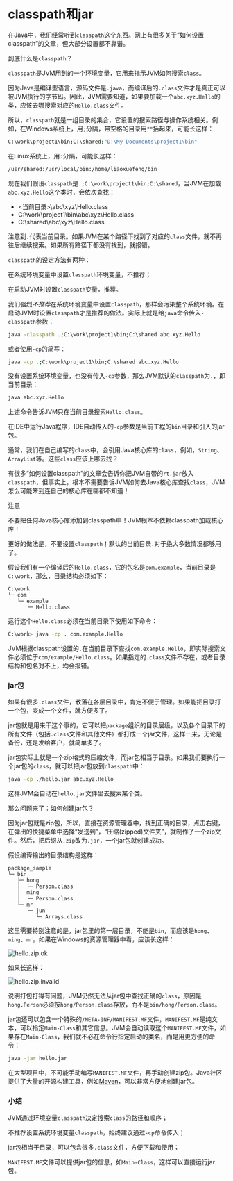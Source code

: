 # classpath和jar

在Java中，我们经常听到`classpath`这个东西。网上有很多关于“如何设置classpath”的文章，但大部分设置都不靠谱。

到底什么是`classpath`？

`classpath`是JVM用到的一个环境变量，它用来指示JVM如何搜索`class`。

因为Java是编译型语言，源码文件是`.java`，而编译后的`.class`文件才是真正可以被JVM执行的字节码。因此，JVM需要知道，如果要加载一个`abc.xyz.Hello`的类，应该去哪搜索对应的`Hello.class`文件。

所以，`classpath`就是一组目录的集合，它设置的搜索路径与操作系统相关。例如，在Windows系统上，用`;`分隔，带空格的目录用`""`括起来，可能长这样：

```bash
C:\work\project1\bin;C:\shared;"D:\My Documents\project1\bin"
```

在Linux系统上，用`:`分隔，可能长这样：

```bash
/usr/shared:/usr/local/bin:/home/liaoxuefeng/bin
```

现在我们假设`classpath`是`.;C:\work\project1\bin;C:\shared`，当JVM在加载`abc.xyz.Hello`这个类时，会依次查找：

- <当前目录>\abc\xyz\Hello.class
- C:\work\project1\bin\abc\xyz\Hello.class
- C:\shared\abc\xyz\Hello.class

注意到`.`代表当前目录。如果JVM在某个路径下找到了对应的`class`文件，就不再往后继续搜索。如果所有路径下都没有找到，就报错。

`classpath`的设定方法有两种：

在系统环境变量中设置`classpath`环境变量，不推荐；

在启动JVM时设置`classpath`变量，推荐。

我们强烈*不推荐*在系统环境变量中设置`classpath`，那样会污染整个系统环境。在启动JVM时设置`classpath`才是推荐的做法。实际上就是给`java`命令传入`-classpath`参数：

```bash
java -classpath .;C:\work\project1\bin;C:\shared abc.xyz.Hello
```

或者使用`-cp`的简写：

```bash
java -cp .;C:\work\project1\bin;C:\shared abc.xyz.Hello
```

没有设置系统环境变量，也没有传入`-cp`参数，那么JVM默认的`classpath`为`.`，即当前目录：

```bash
java abc.xyz.Hello
```

上述命令告诉JVM只在当前目录搜索`Hello.class`。

在IDE中运行Java程序，IDE自动传入的`-cp`参数是当前工程的`bin`目录和引入的jar包。

通常，我们在自己编写的`class`中，会引用Java核心库的`class`，例如，`String`、`ArrayList`等。这些`class`应该上哪去找？

有很多“如何设置classpath”的文章会告诉你把JVM自带的`rt.jar`放入`classpath`，但事实上，根本不需要告诉JVM如何去Java核心库查找`class`，JVM怎么可能笨到连自己的核心库在哪都不知道！

注意

不要把任何Java核心库添加到classpath中！JVM根本不依赖classpath加载核心库！

更好的做法是，不要设置`classpath`！默认的当前目录`.`对于绝大多数情况都够用了。

假设我们有一个编译后的`Hello.class`，它的包名是`com.example`，当前目录是`C:\work`，那么，目录结构必须如下：

```
C:\work
└─ com
   └─ example
      └─ Hello.class
```

运行这个`Hello.class`必须在当前目录下使用如下命令：

```bash
C:\work> java -cp . com.example.Hello
```

JVM根据classpath设置的`.`在当前目录下查找`com.example.Hello`，即实际搜索文件必须位于`com/example/Hello.class`。如果指定的`.class`文件不存在，或者目录结构和包名对不上，均会报错。

### jar包

如果有很多`.class`文件，散落在各层目录中，肯定不便于管理。如果能把目录打一个包，变成一个文件，就方便多了。

jar包就是用来干这个事的，它可以把`package`组织的目录层级，以及各个目录下的所有文件（包括`.class`文件和其他文件）都打成一个jar文件，这样一来，无论是备份，还是发给客户，就简单多了。

jar包实际上就是一个zip格式的压缩文件，而jar包相当于目录。如果我们要执行一个jar包的`class`，就可以把jar包放到`classpath`中：

```bash
java -cp ./hello.jar abc.xyz.Hello
```

这样JVM会自动在`hello.jar`文件里去搜索某个类。

那么问题来了：如何创建jar包？

因为jar包就是zip包，所以，直接在资源管理器中，找到正确的目录，点击右键，在弹出的快捷菜单中选择“发送到”，“压缩(zipped)文件夹”，就制作了一个zip文件。然后，把后缀从`.zip`改为`.jar`，一个jar包就创建成功。

假设编译输出的目录结构是这样：

```
package_sample
└─ bin
   ├─ hong
   │  └─ Person.class
   │  ming
   │  └─ Person.class
   └─ mr
      └─ jun
         └─ Arrays.class
```

这里需要特别注意的是，jar包里的第一层目录，不能是`bin`，而应该是`hong`、`ming`、`mr`。如果在Windows的资源管理器中看，应该长这样：

![hello.zip.ok](https://liaoxuefeng.com/books/java/oop/basic/classpath-jar/good-jar.jpg)

如果长这样：

![hello.zip.invalid](https://liaoxuefeng.com/books/java/oop/basic/classpath-jar/bad-jar.jpg)

说明打包打得有问题，JVM仍然无法从jar包中查找正确的`class`，原因是`hong.Person`必须按`hong/Person.class`存放，而不是`bin/hong/Person.class`。

jar包还可以包含一个特殊的`/META-INF/MANIFEST.MF`文件，`MANIFEST.MF`是纯文本，可以指定`Main-Class`和其它信息。JVM会自动读取这个`MANIFEST.MF`文件，如果存在`Main-Class`，我们就不必在命令行指定启动的类名，而是用更方便的命令：

```bash
java -jar hello.jar
```

在大型项目中，不可能手动编写`MANIFEST.MF`文件，再手动创建zip包。Java社区提供了大量的开源构建工具，例如[Maven](https://liaoxuefeng.com/books/java/oop/maven/index.html)，可以非常方便地创建jar包。

### 小结

JVM通过环境变量`classpath`决定搜索`class`的路径和顺序；

不推荐设置系统环境变量`classpath`，始终建议通过`-cp`命令传入；

jar包相当于目录，可以包含很多`.class`文件，方便下载和使用；

`MANIFEST.MF`文件可以提供jar包的信息，如`Main-Class`，这样可以直接运行jar包。